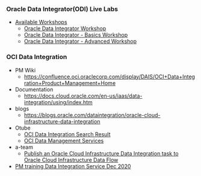 ### Oracle Data Integrator(ODI) Live Labs
* [Available Workshops](https://apexapps.oracle.com/pls/apex/f?p=133:100:5588060573388::::SEARCH:Oracle+Data+Integrator)
  * [Oracle Data Integrator Workshop](https://apexapps.oracle.com/pls/apex/dbpm/r/livelabs/view-workshop?wid=619&session=110719162873870)
  * [Oracle Data Integrator - Basics Workshop](https://apexapps.oracle.com/pls/apex/dbpm/r/livelabs/workshop-attendee-2?p210_workshop_id=774&p210_type=3&session=110719162873870)
  * [Oracle Data Integrator - Advanced Workshop](https://apexapps.oracle.com/pls/apex/dbpm/r/livelabs/view-workshop?wid=775&session=110719162873870)
### OCI Data Integration
* PM Wiki 
  * https://confluence.oci.oraclecorp.com/display/DAIS/OCI+Data+Integration+Product+Management+Home
* Documentation
  * https://docs.cloud.oracle.com/en-us/iaas/data-integration/using/index.htm
* blogs
  * https://blogs.oracle.com/dataintegration/oracle-cloud-infrastructure-data-integration
* Otube 
  * [OCI  Data Integration Search Result](https://otube.oracle.com/esearch/search?fields=all&sortBy=recent&keyword=OCI%20%20Data%20Integration)
  * [OCI Data Management Services](https://otube.oracle.com/channel/OCI+Data+Management+Services/152850991)
* a-team
  * [Publish an Oracle Cloud Infrastructure Data Integration task to Oracle Cloud Infrastructure Data Flow](https://www.ateam-oracle.com/publish-oci-data-integration-task-to-oci-data-flow)
* [PM training Data Integration Service Dec 2020](https://otube.oracle.com/media/PM+training+Data+Integration+Service+Dec+2020/1_qktydexg)
